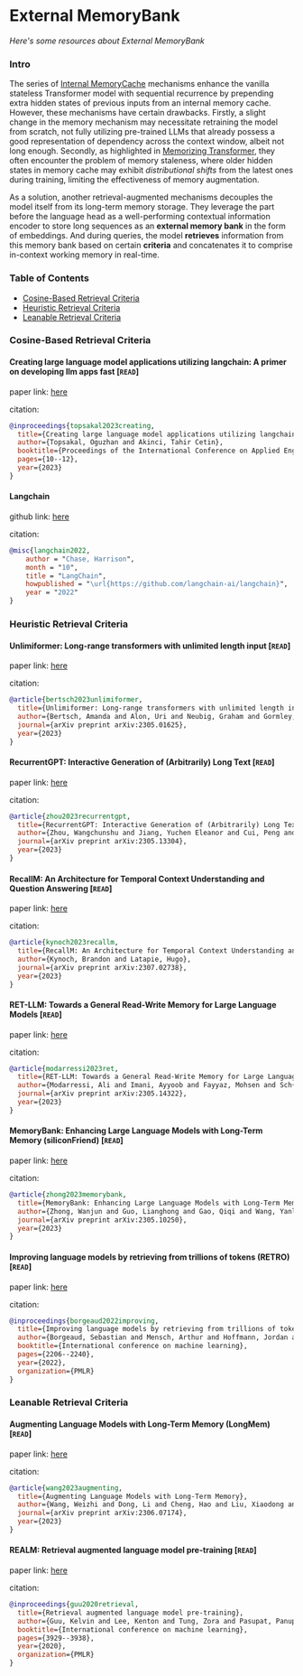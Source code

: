 # External MemoryBank
*Here's some resources about External MemoryBank*


### Intro

The series of [Internal MemoryCache](./internal_memory_cache.md) mechanisms enhance the vanilla stateless Transformer model with sequential recurrence by prepending extra hidden states of previous inputs from an internal memory cache. However, these mechanisms have certain drawbacks. Firstly, a slight change in the memory mechanism may necessitate retraining the model from scratch, not fully utilizing pre-trained LLMs that already possess a good representation of dependency across the context window, albeit not long enough. Secondly, as highlighted in [Memorizing Transformer](./internal_memory_cache.md#memorizing-transformers-read), they often encounter the problem of memory staleness, where older hidden states in memory cache may exhibit *distributional shifts* from the latest ones during training, limiting the effectiveness of memory augmentation. 

As a solution, another retrieval-augmented mechanisms decouples the model itself from its long-term memory storage. They leverage the part before the language head as a well-performing contextual information encoder to store long sequences as an **external memory bank** in the form of embeddings. And during queries, the model **retrieves** information from this memory bank based on certain **criteria** and concatenates it to comprise in-context working memory in real-time.



### Table of Contents

* [Cosine-Based Retrieval Criteria](#cosine-based-retrieval-criteria)
* [Heuristic Retrieval Criteria](#heuristic-retrieval-criteria)
* [Leanable Retrieval Criteria](#leanable-retrieval-criteria)


### Cosine-Based Retrieval Criteria


#### Creating large language model applications utilizing langchain: A primer on developing llm apps fast [`READ`]

paper link: [here](https://www.researchgate.net/profile/Oguzhan-Topsakal/publication/372669736_Creating_Large_Language_Model_Applications_Utilizing_LangChain_A_Primer_on_Developing_LLM_Apps_Fast/links/64d114a840a524707ba4a419/Creating-Large-Language-Model-Applications-Utilizing-LangChain-A-Primer-on-Developing-LLM-Apps-Fast.pdf)

citation: 
```bibtex
@inproceedings{topsakal2023creating,
  title={Creating large language model applications utilizing langchain: A primer on developing llm apps fast},
  author={Topsakal, Oguzhan and Akinci, Tahir Cetin},
  booktitle={Proceedings of the International Conference on Applied Engineering and Natural Sciences, Konya, Turkey},
  pages={10--12},
  year={2023}
}
```


####  Langchain

github link: [here](https://github.com/langchain-ai/langchain)

citation:
```bibtex
@misc{langchain2022,
    author = "Chase, Harrison",
    month = "10",
    title = "LangChain",
    howpublished = "\url{https://github.com/langchain-ai/langchain}",
    year = "2022"
}
```


### Heuristic Retrieval Criteria


#### Unlimiformer: Long-range transformers with unlimited length input [`READ`]

paper link: [here](https://arxiv.org/pdf/2305.01625.pdf)

citation: 
```bibtex
@article{bertsch2023unlimiformer,
  title={Unlimiformer: Long-range transformers with unlimited length input},
  author={Bertsch, Amanda and Alon, Uri and Neubig, Graham and Gormley, Matthew R},
  journal={arXiv preprint arXiv:2305.01625},
  year={2023}
}
```
    

#### RecurrentGPT: Interactive Generation of (Arbitrarily) Long Text [`READ`]

paper link: [here](https://arxiv.org/pdf/2305.13304)

citation: 
```bibtex
@article{zhou2023recurrentgpt,
  title={RecurrentGPT: Interactive Generation of (Arbitrarily) Long Text},
  author={Zhou, Wangchunshu and Jiang, Yuchen Eleanor and Cui, Peng and Wang, Tiannan and Xiao, Zhenxin and Hou, Yifan and Cotterell, Ryan and Sachan, Mrinmaya},
  journal={arXiv preprint arXiv:2305.13304},
  year={2023}
}
```

#### RecallM: An Architecture for Temporal Context Understanding and Question Answering [`READ`]

paper link: [here](https://arxiv.org/pdf/2307.02738)

citation: 
```bibtex
@article{kynoch2023recallm,
  title={RecallM: An Architecture for Temporal Context Understanding and Question Answering},
  author={Kynoch, Brandon and Latapie, Hugo},
  journal={arXiv preprint arXiv:2307.02738},
  year={2023}
}
```


#### RET-LLM: Towards a General Read-Write Memory for Large Language Models [`READ`]

paper link: [here](https://arxiv.org/pdf/2305.14322)

citation: 
```bibtex
@article{modarressi2023ret,
  title={RET-LLM: Towards a General Read-Write Memory for Large Language Models},
  author={Modarressi, Ali and Imani, Ayyoob and Fayyaz, Mohsen and Sch{\"u}tze, Hinrich},
  journal={arXiv preprint arXiv:2305.14322},
  year={2023}
}
```


#### MemoryBank: Enhancing Large Language Models with Long-Term Memory (siliconFriend) [`READ`]

paper link: [here](https://arxiv.org/pdf/2305.10250)

citation: 
```bibtex
@article{zhong2023memorybank,
  title={MemoryBank: Enhancing Large Language Models with Long-Term Memory},
  author={Zhong, Wanjun and Guo, Lianghong and Gao, Qiqi and Wang, Yanlin},
  journal={arXiv preprint arXiv:2305.10250},
  year={2023}
}
```


#### Improving language models by retrieving from trillions of tokens (RETRO) [`READ`]

paper link: [here](https://proceedings.mlr.press/v162/borgeaud22a/borgeaud22a.pdf)

citation: 
```bibtex
@inproceedings{borgeaud2022improving,
  title={Improving language models by retrieving from trillions of tokens},
  author={Borgeaud, Sebastian and Mensch, Arthur and Hoffmann, Jordan and Cai, Trevor and Rutherford, Eliza and Millican, Katie and Van Den Driessche, George Bm and Lespiau, Jean-Baptiste and Damoc, Bogdan and Clark, Aidan and others},
  booktitle={International conference on machine learning},
  pages={2206--2240},
  year={2022},
  organization={PMLR}
}
```



### Leanable Retrieval Criteria 
    

#### Augmenting Language Models with Long-Term Memory (LongMem) [`READ`]

paper link: [here](https://arxiv.org/pdf/2306.07174)

citation: 
```bibtex
@article{wang2023augmenting,
  title={Augmenting Language Models with Long-Term Memory},
  author={Wang, Weizhi and Dong, Li and Cheng, Hao and Liu, Xiaodong and Yan, Xifeng and Gao, Jianfeng and Wei, Furu},
  journal={arXiv preprint arXiv:2306.07174},
  year={2023}
}
```

#### REALM: Retrieval augmented language model pre-training [`READ`]

paper link: [here](http://proceedings.mlr.press/v119/guu20a/guu20a.pdf)

citation: 
```bibtex
@inproceedings{guu2020retrieval,
  title={Retrieval augmented language model pre-training},
  author={Guu, Kelvin and Lee, Kenton and Tung, Zora and Pasupat, Panupong and Chang, Mingwei},
  booktitle={International conference on machine learning},
  pages={3929--3938},
  year={2020},
  organization={PMLR}
}
```
    